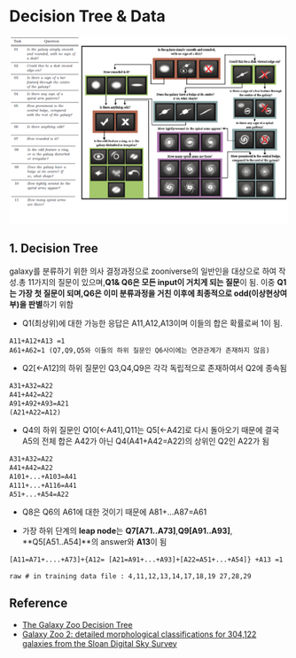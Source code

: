 
# Decision Tree & Data 

![decision tree](./decision_tree.png)

## 1. Decision Tree
galaxy를 분류하기 위한 의사 결정과정으로 zooniverse의 일반인을 대상으로 하여 작성.총 11가지의 질문이 있으며,**Q1& Q6은 모든 input이 거치게 되는 질문**이 됨. 이중 **Q1는 가장 첫 질문이 되며,Q6은 이미 분류과정을 거친 이후에 최종적으로 odd(이상현상여부)을 판별**하기 위함

- Q1(최상위)에 대한 가능한 응답은 A11,A12,A13이며 이들의 합은 확률로써 1이 됨. 
```
A11+A12+A13 =1 
A61+A62=1 (Q7,Q9,Q5와 이들의 하위 질문인 Q6사이에는 연관관계가 존재하지 않음)
```

- Q2[<-A12]의 하위 질문인 Q3,Q4,Q9은 각각 독립적으로 존재하여서 Q2에 종속됨
```
A31+A32=A22 
A41+A42=A22
A91+A92+A93=A21
(A21+A22=A12)
```

- Q4의 하위 질문인 Q10[<-A41],Q11는 Q5[<-A42]로 다시 돌아오기 때문에 결국 A5의 전체 합은 A42가 아닌 Q4(A41+A42=A22)의 상위인 Q2인 A22가 됨
```
A31+A32=A22
A41+A42=A22
A101+...+A103=A41
A111+...+A116=A41
A51+...+A54=A22
```
- Q8은 Q6의 A61에 대한 것이기 때문에 A81+...A87=A61

- 가장 하위 단계의 **leap node**는 **Q7[A71..A73]**,**Q9[A91..A93]**, **Q5[A51..A54]**의 answer와 **A13**이 됨
```
[A11=A71+....+A73]+{A12= [A21=A91+...+A93]+[A22=A51+...+A54]} +A13 =1
```
```
raw # in training data file : 4,11,12,13,14,17,18,19 27,28,29
```


## Reference
- [The Galaxy Zoo Decision Tree](https://www.kaggle.com/c/galaxy-zoo-the-galaxy-challenge/details/the-galaxy-zoo-decision-tree)
-  [Galaxy Zoo 2: detailed morphological classifications for 304,122 galaxies from the Sloan Digital Sky Survey](https://arxiv.org/pdf/1308.3496.pdf)
